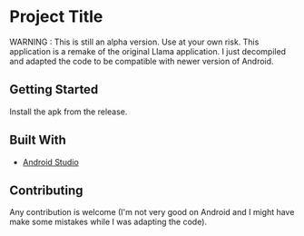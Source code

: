# Project Title

WARNING : This is still an alpha version. Use at your own risk.
This application is a remake of the original Llama application.
I just decompiled and adapted the code to be compatible with newer version of Android.

## Getting Started

Install the apk from the release.

## Built With

* [Android Studio](https://developer.android.com/studio)

## Contributing

Any contribution is welcome (I'm not very good on Android and I might have make some mistakes while I was adapting the code).

